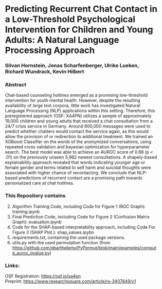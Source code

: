 # Predicting Recurrent Chat Contact in a Low-Threshold Psychological Intervention for Children and Young Adults: A Natural Language Processing Approach
### Silvan Hornstein, Jonas Scharfenberger, Ulrike Lueken, Richard Wundrack, Kevin Hilbert
### Abstract
Chat-based counseling hotlines emerged as a promising low-threshold intervention for youth mental health. However, despite the resulting availability of large text corpora, little work has investigated Natural Language Processing (NLP) applications within this setting. Therefore, this preregistered approach (OSF: XA4PN) utilizes a sample of approximately 19,000 children and young adults that received a chat consultation from a 24/7 crisis service in Germany. Around 800,000 messages were used to predict whether chatters would contact the service again, as this would allow the provision of or redirection to additional treatment. We trained an XGBoost Classifier on the words of the anonymized conversations, using repeated cross validation and bayesian optimization for hyperparameter search. The best model was able to achieve an AUROC score of 0.68 (p < .01) on the previously unseen 3,962 newest consultations. A shapely-based explainability approach revealed that words indicating younger age or female gender and terms related to self harm and suicidal thoughts were associated with higher chance of recontacting. We conclude that NLP-based predictions of recurrent contact are a promising path towards personalized care at chat hotlines.

### This Repository contains
 2. Algorithm Training Code, including Code for Figure 1 (ROC Graph): training.ipynb <br/>
 3. Final Prediction Code, including Code for Figure 2 (Confusion Matrix Graph): evaluation.ipynb <br/>
 4. Code for the SHAP-based interpretability approach, including Code For Figure 3 (SHAP Plot.): shap_values.ipybn <br/>
 5. requirements.txt, containing the used package versions.
 6. utils.py with the used permutation function (from https://github.com/qbarthelemy/PyPermut/blob/main/examples/compute_auroc_pvalue.py)

### Links:

OSF Registration: https://osf.io/xa4pn <br/>
Preprint: https://www.researchsquare.com/article/rs-3407849/v1



